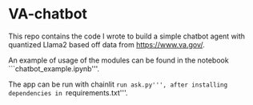 # VA-chatbot

This repo contains the code I wrote to build a simple chatbot agent with quantized Llama2 based off data from https://www.va.gov/. 

An example of usage of the modules can be found in the notebook ```chatbot_example.ipynb'''.

The app can be run with chainlit ```run ask.py''', after installing dependencies in ```requirements.txt'''.
